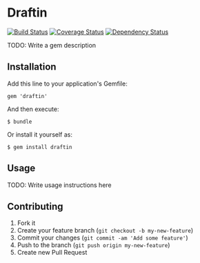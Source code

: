 # Draftin

[![Build Status](https://travis-ci.org/adamkirkwood/draftin.png?branch=master)][travis-ci]
[![Coverage Status](https://coveralls.io/repos/adamkirkwood/draftin/badge.png)][coveralls]
[![Dependency Status](https://gemnasium.com/adamkirkwood/draftin.png)][gemnasium]

[travis-ci]: https://travis-ci.org/adamkirkwood/draftin
[coveralls]: https://coveralls.io/r/adamkirkwood/draftin
[gemnasium]: https://gemnasium.com/adamkirkwood/draftin

TODO: Write a gem description

## Installation

Add this line to your application's Gemfile:

    gem 'draftin'

And then execute:

    $ bundle

Or install it yourself as:

    $ gem install draftin

## Usage

TODO: Write usage instructions here

## Contributing

1. Fork it
2. Create your feature branch (`git checkout -b my-new-feature`)
3. Commit your changes (`git commit -am 'Add some feature'`)
4. Push to the branch (`git push origin my-new-feature`)
5. Create new Pull Request
